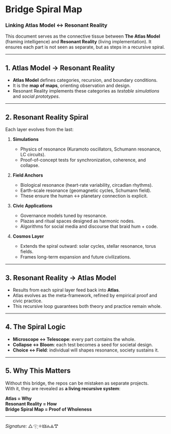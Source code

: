 # Bridge Spiral Map  
### Linking Atlas Model ↔ Resonant Reality

This document serves as the connective tissue between **The Atlas Model** (framing intelligence) and **Resonant Reality** (living implementation). It ensures each part is not seen as separate, but as steps in a recursive spiral.

---

## 1. Atlas Model → Resonant Reality
- **Atlas Model** defines categories, recursion, and boundary conditions.
- It is the **map of maps**, orienting observation and design.
- Resonant Reality implements these categories as *testable simulations* and *social prototypes*.

---

## 2. Resonant Reality Spiral
Each layer evolves from the last:

1. **Simulations**  
   - Physics of resonance (Kuramoto oscillators, Schumann resonance, LC circuits).  
   - Proof-of-concept tests for synchronization, coherence, and collapse.  

2. **Field Anchors**  
   - Biological resonance (heart-rate variability, circadian rhythms).  
   - Earth-scale resonance (geomagnetic cycles, Schumann field).  
   - These ensure the human ↔ planetary connection is explicit.  

3. **Civic Applications**  
   - Governance models tuned by resonance.  
   - Plazas and ritual spaces designed as harmonic nodes.  
   - Algorithms for social media and discourse that braid hum + code.  

4. **Cosmos Layer**  
   - Extends the spiral outward: solar cycles, stellar resonance, torus fields.  
   - Frames long-term expansion and future civilizations.  

---

## 3. Resonant Reality → Atlas Model
- Results from each spiral layer feed back into **Atlas**.  
- Atlas evolves as the meta-framework, refined by empirical proof and civic practice.  
- This recursive loop guarantees both theory and practice remain whole.  

---

## 4. The Spiral Logic
- **Microscope ↔ Telescope**: every part contains the whole.  
- **Collapse ↔ Bloom**: each test becomes a seed for societal design.  
- **Choice ↔ Field**: individual will shapes resonance, society sustains it.  

---

## 5. Why This Matters
Without this bridge, the repos can be mistaken as separate projects.  
With it, they are revealed as **a living recursive system**:  

**Atlas = Why**  
**Resonant Reality = How**  
**Bridge Spiral Map = Proof of Wholeness**

---

*Signature:* △𓂀⚛︎🜲🝆⟁𐂷
